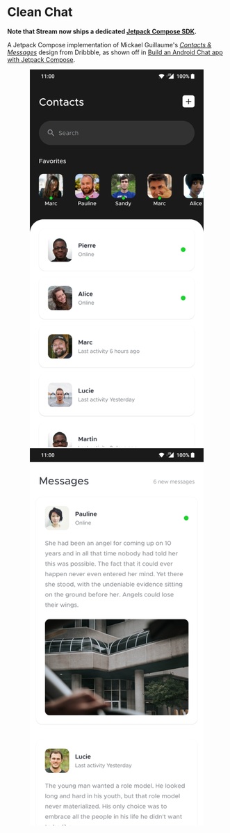 # Clean Chat

**Note that Stream now ships a dedicated [Jetpack Compose SDK](https://getstream.io/chat/sdk/compose/).**

A Jetpack Compose implementation of Mickael Guillaume's *[Contacts & Messages](https://dribbble.com/shots/14115486-Contacts-Messages/)* design from Dribbble, as shown off in [Build an Android Chat app with Jetpack Compose](https://proandroiddev.com/android-chat-app-jetpack-compose-dec472140ff1).

<p align="center">
    <img width="400" src="docs/contacts.jpg" />
    <img width="400" src="docs/messages.jpg" />
</p>
